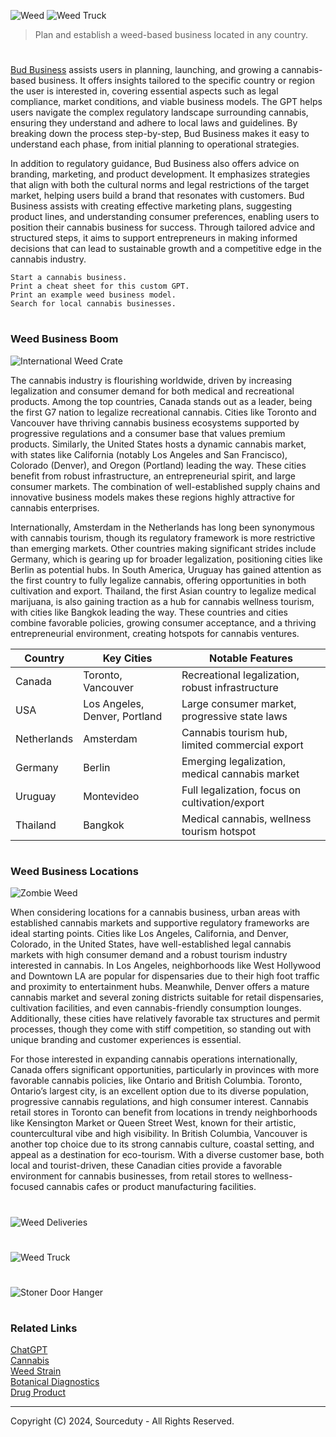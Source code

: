 ![Weed](https://github.com/user-attachments/assets/b1b62761-316d-4a5c-bae7-ab46f3f87f06)
![Weed Truck](https://github.com/user-attachments/assets/f5f5a35c-7180-456e-8deb-b4f6c4897ad8)

> Plan and establish a weed-based business located in any country.

#

[Bud Business](https://chatgpt.com/g/g-3uvrVjrJj-bud-business) assists users in planning, launching, and growing a cannabis-based business. It offers insights tailored to the specific country or region the user is interested in, covering essential aspects such as legal compliance, market conditions, and viable business models. The GPT helps users navigate the complex regulatory landscape surrounding cannabis, ensuring they understand and adhere to local laws and guidelines. By breaking down the process step-by-step, Bud Business makes it easy to understand each phase, from initial planning to operational strategies.

In addition to regulatory guidance, Bud Business also offers advice on branding, marketing, and product development. It emphasizes strategies that align with both the cultural norms and legal restrictions of the target market, helping users build a brand that resonates with customers. Bud Business assists with creating effective marketing plans, suggesting product lines, and understanding consumer preferences, enabling users to position their cannabis business for success. Through tailored advice and structured steps, it aims to support entrepreneurs in making informed decisions that can lead to sustainable growth and a competitive edge in the cannabis industry.

```
Start a cannabis business.
Print a cheat sheet for this custom GPT.
Print an example weed business model.
Search for local cannabis businesses.
```

#
### Weed Business Boom

![International Weed Crate](https://github.com/user-attachments/assets/1c87773e-b95f-4f63-bd29-27e5fe33e65a)

The cannabis industry is flourishing worldwide, driven by increasing legalization and consumer demand for both medical and recreational products. Among the top countries, Canada stands out as a leader, being the first G7 nation to legalize recreational cannabis. Cities like Toronto and Vancouver have thriving cannabis business ecosystems supported by progressive regulations and a consumer base that values premium products. Similarly, the United States hosts a dynamic cannabis market, with states like California (notably Los Angeles and San Francisco), Colorado (Denver), and Oregon (Portland) leading the way. These cities benefit from robust infrastructure, an entrepreneurial spirit, and large consumer markets. The combination of well-established supply chains and innovative business models makes these regions highly attractive for cannabis enterprises.

Internationally, Amsterdam in the Netherlands has long been synonymous with cannabis tourism, though its regulatory framework is more restrictive than emerging markets. Other countries making significant strides include Germany, which is gearing up for broader legalization, positioning cities like Berlin as potential hubs. In South America, Uruguay has gained attention as the first country to fully legalize cannabis, offering opportunities in both cultivation and export. Thailand, the first Asian country to legalize medical marijuana, is also gaining traction as a hub for cannabis wellness tourism, with cities like Bangkok leading the way. These countries and cities combine favorable policies, growing consumer acceptance, and a thriving entrepreneurial environment, creating hotspots for cannabis ventures.

| Country       | Key Cities               | Notable Features                                    |
|---------------|--------------------------|----------------------------------------------------|
| Canada        | Toronto, Vancouver       | Recreational legalization, robust infrastructure  |
| USA           | Los Angeles, Denver, Portland | Large consumer market, progressive state laws     |
| Netherlands   | Amsterdam                | Cannabis tourism hub, limited commercial export   |
| Germany       | Berlin                   | Emerging legalization, medical cannabis market    |
| Uruguay       | Montevideo               | Full legalization, focus on cultivation/export    |
| Thailand      | Bangkok                  | Medical cannabis, wellness tourism hotspot        |

#
### Weed Business Locations

![Zombie Weed](https://github.com/user-attachments/assets/efd5131e-bcc2-43fc-bf16-eed49c116ffa)

When considering locations for a cannabis business, urban areas with established cannabis markets and supportive regulatory frameworks are ideal starting points. Cities like Los Angeles, California, and Denver, Colorado, in the United States, have well-established legal cannabis markets with high consumer demand and a robust tourism industry interested in cannabis. In Los Angeles, neighborhoods like West Hollywood and Downtown LA are popular for dispensaries due to their high foot traffic and proximity to entertainment hubs. Meanwhile, Denver offers a mature cannabis market and several zoning districts suitable for retail dispensaries, cultivation facilities, and even cannabis-friendly consumption lounges. Additionally, these cities have relatively favorable tax structures and permit processes, though they come with stiff competition, so standing out with unique branding and customer experiences is essential.

For those interested in expanding cannabis operations internationally, Canada offers significant opportunities, particularly in provinces with more favorable cannabis policies, like Ontario and British Columbia. Toronto, Ontario’s largest city, is an excellent option due to its diverse population, progressive cannabis regulations, and high consumer interest. Cannabis retail stores in Toronto can benefit from locations in trendy neighborhoods like Kensington Market or Queen Street West, known for their artistic, countercultural vibe and high visibility. In British Columbia, Vancouver is another top choice due to its strong cannabis culture, coastal setting, and appeal as a destination for eco-tourism. With a diverse customer base, both local and tourist-driven, these Canadian cities provide a favorable environment for cannabis businesses, from retail stores to wellness-focused cannabis cafes or product manufacturing facilities.

#
![Weed Deliveries](https://github.com/user-attachments/assets/69214264-6603-441f-a883-d0e7a9e32cac)
#
![Weed Truck](https://github.com/user-attachments/assets/ff123f91-9afa-45eb-9081-7028b3e4645f)
#
![Stoner Door Hanger](https://github.com/user-attachments/assets/a487eefc-f26d-4142-a1e7-081b08670645)

#
### Related Links

[ChatGPT](https://github.com/sourceduty/ChatGPT)
<br>
[Cannabis](https://github.com/sourceduty/Cannabis)
<br>
[Weed Strain](https://github.com/sourceduty/Weed_Strain)
<br>
[Botanical Diagnostics](https://github.com/sourceduty/Botanical_Diagnostics)
<br>
[Drug Product](https://github.com/sourceduty/Drug_Product)

***
Copyright (C) 2024, Sourceduty - All Rights Reserved.
